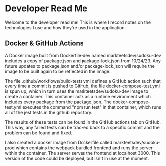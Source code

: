 # Developer Read Me

Welcome to the developer read me! This is where I record notes on the technologies I use and how they're used in the application.

## Docker & GitHub Actions

A Docker image built from Dockerfile-dev named markteetsdev/sudoku-dev includes a copy of package.json and package-lock.json from 10/24/23. Any future updates to package.json and/or package-lock.json will require the image to be built again to be reflected in the image.

The file .github/workflows/build-tests.yml defines a GitHub action such that every time a commit is pushed to GitHub, the file docker-compose-test.yml is spun up, which in turn uses the markteetsdev/sudoku-dev image to create a container. This container acts as a runtime environment which includes every package from the package.json. The docker-compose-test.yml executes the command "npm run test" in that container, which runs all of the jest tests in the github repository.

The results of these tests can be found in the GitHub actions tab on GitHub. This way, any failed tests can be tracked back to a specific commit and the problem can be found and fixed.

I also created a docker image from Dockerfile called markteetsdev/sudoku-prod which contains the webpack bundled frontend and runs the server within the container. The server serves the frontend at localhost 3000. This version of the code could be deployed, but isn't in use at the moment.